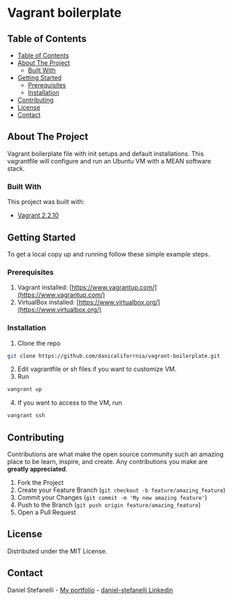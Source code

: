 # Vagrant boilerplate

<!-- TABLE OF CONTENTS -->
## Table of Contents

- [Table of Contents](#table-of-contents)
- [About The Project](#about-the-project)
  - [Built With](#built-with)
- [Getting Started](#getting-started)
  - [Prerequisites](#prerequisites)
  - [Installation](#installation)
- [Contributing](#contributing)
- [License](#license)
- [Contact](#contact)

<!-- ABOUT THE PROJECT -->
## About The Project

Vagrant boilerplate file with init setups and default installations. This vagrantfile will configure and run an Ubuntu VM with a MEAN software stack.

### Built With
This project was built with:

* [Vagrant 2.2.10](https://www.vagrantup.com/)

<!-- GETTING STARTED -->

## Getting Started

To get a local copy up and running follow these simple example steps.

### Prerequisites

1. Vagrant installed: [https://www.vagrantup.com/](https://www.vagrantup.com/)
2. VirtualBox installed: [https://www.virtualbox.org/](https://www.virtualbox.org/)

### Installation

1. Clone the repo
```sh
git clone https://github.com/danicaliforrnia/vagrant-boilerplate.git
```
2. Edit vagrantfile or sh files if you want to customize VM.
3. Run
```sh
vangrant up
```
4. If you want to access to the VM, run
```sh
vangrant ssh
```

<!-- CONTRIBUTING -->
## Contributing

Contributions are what make the open source community such an amazing place to be learn, inspire, and create. Any contributions you make are **greatly appreciated**.

1. Fork the Project
2. Create your Feature Branch (`git checkout -b feature/amazing_feature`)
3. Commit your Changes (`git commit -m 'My new amazing feature'`)
4. Push to the Branch (`git push origin feature/amazing_feature`)
5. Open a Pull Request

<!-- LICENSE -->
## License

Distributed under the MIT License.

<!-- CONTACT -->
## Contact

Daniel Stefanelli -
[My portfolio](https://www.daniel.stefanelli.h@gmail.com) - 
[daniel-stefanelli Linkedin](https://www.linkedin.com/in/daniel-stefanelli/)